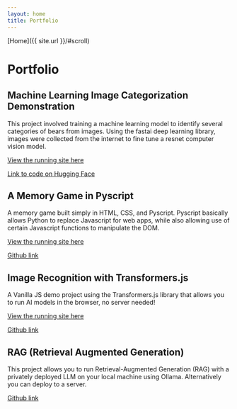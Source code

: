 ```yaml
---
layout: home
title: Portfolio
---
```

[Home]({{ site.url }}/#scroll)

# Portfolio

## Machine Learning Image Categorization Demonstration

This project involved training a machine learning model to identify several categories of bears from images. Using the fastai deep learning library, images were collected from the internet to fine tune a resnet computer vision model.

[View the running site here](https://huggingface.co/spaces/sdbenezra/bear-categorizer)

[Link to code on Hugging Face](https://huggingface.co/spaces/sdbenezra/bear-categorizer/tree/main)


## A Memory Game in Pyscript

A memory game built simply in HTML, CSS, and Pyscript. Pyscript basically allows Python to replace Javascript for web apps, while also allowing use of certain Javascript functions to manipulate the DOM.

[View the running site here](https://sdbenezra.github.io/Memory-Pyscript/)

[Github link](https://github.com/sdbenezra/Memory-Pyscript?tab=readme-ov-file)


## Image Recognition with Transformers.js

A Vanilla JS demo project using the Transformers.js library that allows you to run AI models in the browser, no server needed!

[View the running site here](https://sdbenezra.github.io/sdbenezra-TJS-ObjectDetection/)

[Github link](https://github.com/sdbenezra/sdbenezra-TJS-ObjectDetection?tab=readme-ov-file)


## RAG (Retrieval Augmented Generation)

This project allows you to run Retrieval-Augmented Generation (RAG) with a privately deployed LLM on your local machine using Ollama. Alternatively you can deploy to a server.

[Github link](https://github.com/sdbenezra/dockerized-ollama-mistral)
